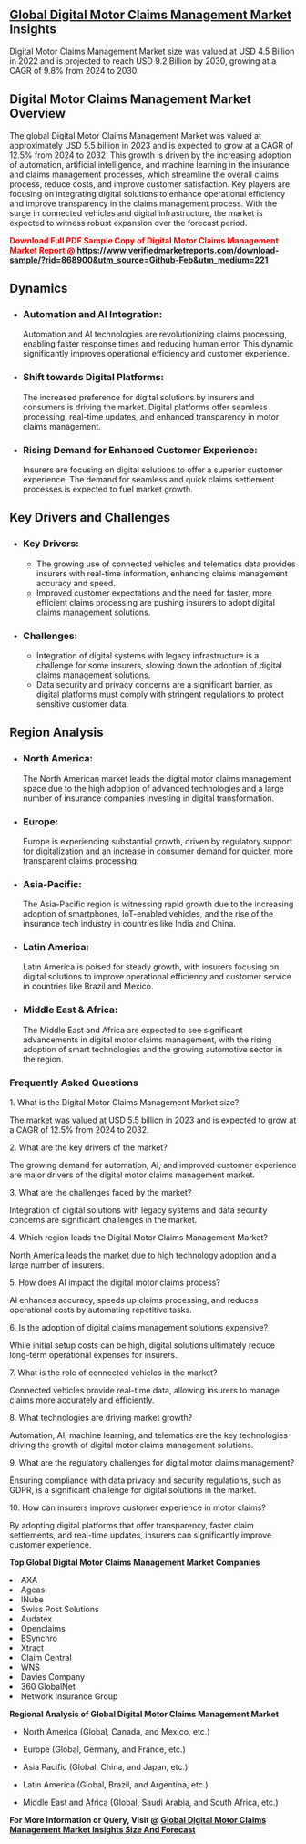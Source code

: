 <h2><a href="https://www.verifiedmarketreports.com/download-sample/?rid=868900&amp;utm_source=Github&amp;utm_medium=221" target="_blank">Global Digital Motor Claims Management Market</a> Insights</h2><p>Digital Motor Claims Management Market size was valued at USD 4.5 Billion in 2022 and is projected to reach USD 9.2 Billion by 2030, growing at a CAGR of 9.8% from 2024 to 2030.</p><p> <h2>Digital Motor Claims Management Market Overview</h2> <p>The global Digital Motor Claims Management Market was valued at approximately USD 5.5 billion in 2023 and is expected to grow at a CAGR of 12.5% from 2024 to 2032. This growth is driven by the increasing adoption of automation, artificial intelligence, and machine learning in the insurance and claims management processes, which streamline the overall claims process, reduce costs, and improve customer satisfaction. Key players are focusing on integrating digital solutions to enhance operational efficiency and improve transparency in the claims management process. With the surge in connected vehicles and digital infrastructure, the market is expected to witness robust expansion over the forecast period.</p> <p><strong><p><span class=""><span style="color: #ff0000;"><strong>Download Full PDF Sample Copy of Digital Motor Claims Management Market Report</strong> @ </span><a href="https://www.verifiedmarketreports.com/download-sample/?rid=868900&amp;utm_source=Github-Feb&amp;utm_medium=221" target="_blank">https://www.verifiedmarketreports.com/download-sample/?rid=868900&amp;utm_source=Github-Feb&amp;utm_medium=221</a></span></p></strong></p> <h2>Dynamics</h2> <ul> <li><h3>Automation and AI Integration:</h3> Automation and AI technologies are revolutionizing claims processing, enabling faster response times and reducing human error. This dynamic significantly improves operational efficiency and customer experience.</li> <li><h3>Shift towards Digital Platforms:</h3> The increased preference for digital solutions by insurers and consumers is driving the market. Digital platforms offer seamless processing, real-time updates, and enhanced transparency in motor claims management.</li> <li><h3>Rising Demand for Enhanced Customer Experience:</h3> Insurers are focusing on digital solutions to offer a superior customer experience. The demand for seamless and quick claims settlement processes is expected to fuel market growth.</li> </ul> <h2>Key Drivers and Challenges</h2> <ul> <li><h3>Key Drivers:</h3> <ul> <li>The growing use of connected vehicles and telematics data provides insurers with real-time information, enhancing claims management accuracy and speed.</li> <li>Improved customer expectations and the need for faster, more efficient claims processing are pushing insurers to adopt digital claims management solutions.</li> </ul> </li> <li><h3>Challenges:</h3> <ul> <li>Integration of digital systems with legacy infrastructure is a challenge for some insurers, slowing down the adoption of digital claims management solutions.</li> <li>Data security and privacy concerns are a significant barrier, as digital platforms must comply with stringent regulations to protect sensitive customer data.</li> </ul> </li> </ul> <h2>Region Analysis</h2> <ul> <li><h3>North America:</h3> The North American market leads the digital motor claims management space due to the high adoption of advanced technologies and a large number of insurance companies investing in digital transformation.</li> <li><h3>Europe:</h3> Europe is experiencing substantial growth, driven by regulatory support for digitalization and an increase in consumer demand for quicker, more transparent claims processing.</li> <li><h3>Asia-Pacific:</h3> The Asia-Pacific region is witnessing rapid growth due to the increasing adoption of smartphones, IoT-enabled vehicles, and the rise of the insurance tech industry in countries like India and China.</li> <li><h3>Latin America:</h3> Latin America is poised for steady growth, with insurers focusing on digital solutions to improve operational efficiency and customer service in countries like Brazil and Mexico.</li> <li><h3>Middle East & Africa:</h3> The Middle East and Africa are expected to see significant advancements in digital motor claims management, with the rising adoption of smart technologies and the growing automotive sector in the region.</li> </ul> <h3>Frequently Asked Questions</h3> <p>1. What is the Digital Motor Claims Management Market size?</p> <p>The market was valued at USD 5.5 billion in 2023 and is expected to grow at a CAGR of 12.5% from 2024 to 2032.</p> <p>2. What are the key drivers of the market?</p> <p>The growing demand for automation, AI, and improved customer experience are major drivers of the digital motor claims management market.</p> <p>3. What are the challenges faced by the market?</p> <p>Integration of digital solutions with legacy systems and data security concerns are significant challenges in the market.</p> <p>4. Which region leads the Digital Motor Claims Management Market?</p> <p>North America leads the market due to high technology adoption and a large number of insurers.</p> <p>5. How does AI impact the digital motor claims process?</p> <p>AI enhances accuracy, speeds up claims processing, and reduces operational costs by automating repetitive tasks.</p> <p>6. Is the adoption of digital claims management solutions expensive?</p> <p>While initial setup costs can be high, digital solutions ultimately reduce long-term operational expenses for insurers.</p> <p>7. What is the role of connected vehicles in the market?</p> <p>Connected vehicles provide real-time data, allowing insurers to manage claims more accurately and efficiently.</p> <p>8. What technologies are driving market growth?</p> <p>Automation, AI, machine learning, and telematics are the key technologies driving the growth of digital motor claims management solutions.</p> <p>9. What are the regulatory challenges for digital motor claims management?</p> <p>Ensuring compliance with data privacy and security regulations, such as GDPR, is a significant challenge for digital solutions in the market.</p> <p>10. How can insurers improve customer experience in motor claims?</p> <p>By adopting digital platforms that offer transparency, faster claim settlements, and real-time updates, insurers can significantly improve customer experience.</p> </p><p><strong>Top Global Digital Motor Claims Management Market Companies</strong></p><div data-test-id=""><p><li>AXA</li><li> Ageas</li><li> INube</li><li> Swiss Post Solutions</li><li> Audatex</li><li> Openclaims</li><li> BSynchro</li><li> Xtract</li><li> Claim Central</li><li> WNS</li><li> Davies Company</li><li> 360 GlobalNet</li><li> Network Insurance Group</li></p><div><strong>Regional Analysis of&nbsp;Global Digital Motor Claims Management Market</strong></div><ul><li dir="ltr"><p dir="ltr">North America&nbsp;(Global, Canada, and Mexico, etc.)</p></li><li dir="ltr"><p dir="ltr">Europe (Global, Germany, and France, etc.)</p></li><li dir="ltr"><p dir="ltr">Asia Pacific&nbsp;(Global, China, and Japan, etc.)</p></li><li dir="ltr"><p dir="ltr">Latin America&nbsp;(Global, Brazil, and Argentina, etc.)</p></li><li dir="ltr">Middle East and Africa&nbsp;(Global, Saudi Arabia, and South Africa, etc.)</li></ul><p><strong>For More Information or Query, Visit @&nbsp;</strong><strong><a href="https://www.verifiedmarketreports.com/product/digital-motor-claims-management-market/?utm_source=Github&amp;utm_medium=221" target="_blank">Global Digital Motor Claims Management Market Insights Size And Forecast</a></strong></p></div>
